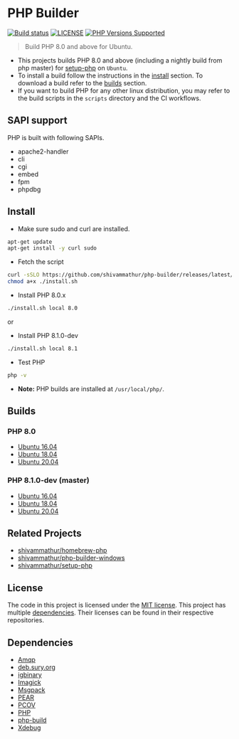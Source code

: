 # PHP Builder

<a href="https://github.com/shivammathur/php-builder" title="PHP Builder"><img alt="Build status" src="https://github.com/shivammathur/php-builder/workflows/Build%20PHP/badge.svg"></a>
<a href="https://github.com/shivammathur/php-builder/blob/master/LICENSE" title="license"><img alt="LICENSE" src="https://img.shields.io/badge/license-MIT-428f7e.svg"></a>
<a href="https://github.com/shivammathur/php-builder/tree/master/builds" title="builds"><img alt="PHP Versions Supported" src="https://img.shields.io/badge/php-8.0 and 8.1-8892BF.svg"></a>

> Build PHP 8.0 and above for Ubuntu.

- This projects builds PHP 8.0 and above (including a nightly build from php master) for [setup-php](https://github.com/shivammathur/php-builder) on `Ubuntu`.
- To install a build follow the instructions in the [install](#Install) section. To download a build refer to the [builds](#Builds) section.
- If you want to build PHP for any other linux distribution, you may refer to the build scripts in the `scripts` directory and the CI workflows.

## SAPI support

PHP is built with following SAPIs.

- apache2-handler
- cli
- cgi
- embed
- fpm
- phpdbg

## Install

- Make sure sudo and curl are installed.
```bash
apt-get update
apt-get install -y curl sudo
```

- Fetch the script
```bash
curl -sSLO https://github.com/shivammathur/php-builder/releases/latest/download/install.sh
chmod a+x ./install.sh
```

-  Install PHP 8.0.x
```bash
./install.sh local 8.0
```

or

- Install PHP 8.1.0-dev
```bash
./install.sh local 8.1 
```

- Test PHP
```bash
php -v
```

- **Note:** PHP builds are installed at `/usr/local/php/`.

## Builds

### PHP 8.0

- [Ubuntu 16.04](https://github.com/shivammathur/php-builder/releases/latest/download/php_8.0%2Bubuntu16.04.tar.xz)
- [Ubuntu 18.04](https://github.com/shivammathur/php-builder/releases/latest/download/php_8.0%2Bubuntu18.04.tar.xz)
- [Ubuntu 20.04](https://github.com/shivammathur/php-builder/releases/latest/download/php_8.0%2Bubuntu20.04.tar.xz)

### PHP 8.1.0-dev (master)

- [Ubuntu 16.04](https://github.com/shivammathur/php-builder/releases/latest/download/php_8.1%2Bubuntu16.04.tar.xz)
- [Ubuntu 18.04](https://github.com/shivammathur/php-builder/releases/latest/download/php_8.1%2Bubuntu18.04.tar.xz)
- [Ubuntu 20.04](https://github.com/shivammathur/php-builder/releases/latest/download/php_8.1%2Bubuntu20.04.tar.xz)


## Related Projects
- [shivammathur/homebrew-php](https://github.com/shivammathur/homebrew-php)
- [shivammathur/php-builder-windows](https://github.com/shivammathur/php-builder-windows)
- [shivammathur/setup-php](https://github.com/shivammathur/setup-php)

## License

The code in this project is licensed under the [MIT license](LICENSE). This project has multiple [dependencies](#dependencies). Their licenses can be found in their respective repositories.

## Dependencies

- [Amqp](https://github.com/php-amqp/php-amqp "Amqp PHP Extension")
- [deb.sury.org](https://github.com/oerdnj/deb.sury.org)
- [igbinary](https://github.com/igbinary/igbinary "Igbinary PHP Extension")
- [Imagick](https://github.com/Imagick/imagick "Imagick PHP Extension")
- [Msgpack](https://github.com/msgpack/msgpack-php "Msgpack PHP Extension")
- [PEAR](https://github.com/pear/pear-core "PEAR PHP extension installer")
- [PCOV](https://github.com/krakjoe/pcov "PCOV PHP Extension")
- [PHP](https://github.com/php/php-src "PHP Upstream project")
- [php-build](https://github.com/php-build/php-build "php-build")
- [Xdebug](https://github.com/xdebug/xdebug "Xdebug PHP Extension")
